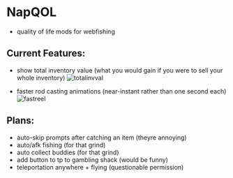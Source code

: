 # NapQOL

- quality of life mods for webfishing

## Current Features:

- show total inventory value (what you would gain if you were to sell your whole inventory)
![totalinvval](https://github.com/user-attachments/assets/8aad6326-beeb-4b31-a334-074c569b9400)

- faster rod casting animations (near-instant rather than one second each)
![fastreel](https://github.com/user-attachments/assets/b2227333-13da-42f6-8b14-9cd152937fb2)


## Plans:

- auto-skip prompts after catching an item (theyre annoying)
- auto/afk fishing (for that grind)
- auto collect buddies (for that grind)
- add button to tp to gambling shack (would be funny)
- teleportation anywhere + flying (questionable permission)
